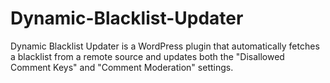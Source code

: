 # Dynamic-Blacklist-Updater
 Dynamic Blacklist Updater is a WordPress plugin that automatically fetches a blacklist from a remote source and updates both the "Disallowed Comment Keys" and "Comment Moderation" settings.
